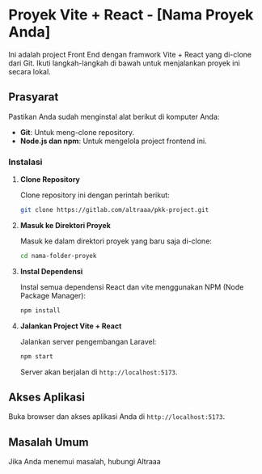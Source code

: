 # Proyek Vite + React - [Nama Proyek Anda]

Ini adalah project Front End dengan framwork Vite + React yang di-clone dari Git. Ikuti langkah-langkah di bawah untuk menjalankan proyek ini secara lokal.

## Prasyarat

Pastikan Anda sudah menginstal alat berikut di komputer Anda:

- **Git**: Untuk meng-clone repository.
- **Node.js dan npm**: Untuk mengelola project frontend ini.

### Instalasi

1. **Clone Repository**
   
   Clone repository ini dengan perintah berikut:
   ```bash
   git clone https://gitlab.com/altraaa/pkk-project.git
   ```

2. **Masuk ke Direktori Proyek**
   
   Masuk ke dalam direktori proyek yang baru saja di-clone:
   ```bash
   cd nama-folder-proyek
   ```

3. **Instal Dependensi**

   Instal semua dependensi React dan vite menggunakan NPM (Node Package Manager):
   ```bash
   npm install
   ```

4. **Jalankan Project Vite + React**

    Jalankan server pengembangan Laravel:
    ```bash
    npm start
    ```

    Server akan berjalan di `http://localhost:5173`.


## Akses Aplikasi

Buka browser dan akses aplikasi Anda di `http://localhost:5173`.

## Masalah Umum

Jika Anda menemui masalah, hubungi Altraaa